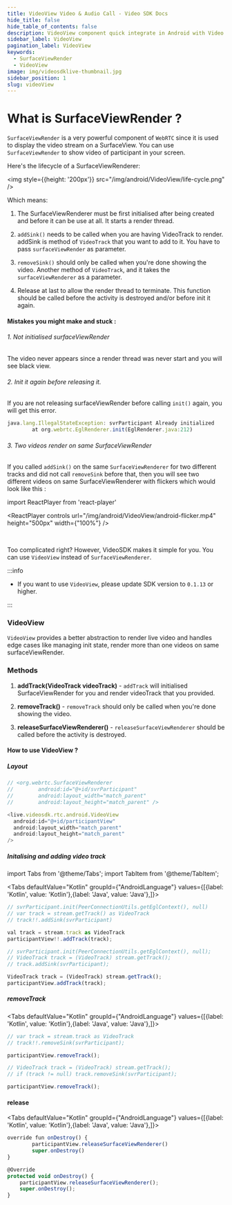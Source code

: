 ```yaml
---
title: VideoView Video & Audio Call - Video SDK Docs
hide_title: false
hide_table_of_contents: false
description: VideoView component quick integrate in Android with Video SDK to add live video & audio conferencing to your applications.
sidebar_label: VideoView
pagination_label: VideoView
keywords:
  - SurfaceViewRender
  - VideoView
image: img/videosdklive-thumbnail.jpg
sidebar_position: 1
slug: videoView
---
```


# What is SurfaceViewRender ?

`SurfaceViewRender` is a very powerful component of `WebRTC` since it is used to display the video stream on a SurfaceView. You can use `SurfaceViewRender` to show video of participant in your screen.

Here's the lifecycle of a SurfaceViewRenderer:

<div style={{textAlign: 'center'}}>

<img style={{height: '200px'}} src="/img/android/VideoView/life-cycle.png" />

</div>

Which means:

1. The SurfaceViewRenderer must be first initialised after being created and before it can be use at all. It starts a render thread.

2. `addSink()` needs to be called when you are having VideoTrack to render. addSink is method of `VideoTrack` that you want to add to it. You have to pass `surfaceViewRender` as parameter.

3. `removeSink()` should only be called when you're done showing the video. Another method of `VideoTrack`, and it takes the `surfaceViewRenderer` as a parameter.

4. Release at last to allow the render thread to terminate. This function should be called before the activity is destroyed and/or before init it again.

#### Mistakes you might make and stuck :

###### 1. Not initialised surfaceViewRender

The video never appears since a render thread was never start and you will see black view.

###### 2. Init it again before releasing it.

If you are not releasing surfaceViewRender before calling `init()` again, you will get this error.

```js
java.lang.IllegalStateException: svrParticipant Already initialized
        at org.webrtc.EglRenderer.init(EglRenderer.java:212)
```

###### 3. Two videos render on same SurfaceViewRender

If you called `addSink()` on the same `SurfaceViewRenderer` for two different tracks and did not call `removeSink` before that, then you will see two different videos on same SurfaceViewRenderer with flickers which would look like this :

import ReactPlayer from 'react-player'

<div style={{textAlign: 'center'}}>

<ReactPlayer controls url="/img/android/VideoView/android-flicker.mp4" height="500px" width={"100%"} />

</div>

<br/>

Too complicated right? However, VideoSDK makes it simple for you. You can use `VideoView` instead of `SurfaceViewRenderer`.

:::info

- If you want to use `VideoView`, please update SDK version to `0.1.13` or higher.

:::

### VideoView

`VideoView` provides a better abstraction to render live video and handles edge cases like managing init state, render more than one videos on same surfaceViewRender.

### Methods

1. **addTrack(VideoTrack videoTrack)** - `addTrack` will initialised SurfaceViewRender for you and render videoTrack that you provided.

2. **removeTrack()** - `removeTrack` should only be called when you're done showing the video.

3. **releaseSurfaceViewRenderer()** - `releaseSurfaceViewRenderer` should be called before the activity is destroyed.

#### How to use VideoView ?

##### Layout

```js
// <org.webrtc.SurfaceViewRenderer
//        android:id="@+id/svrParticipant"
//        android:layout_width="match_parent"
//        android:layout_height="match_parent" />

<live.videosdk.rtc.android.VideoView
  android:id="@+id/participantView"
  android:layout_width="match_parent"
  android:layout_height="match_parent"
/>
```

##### Initalising and adding video track

import Tabs from '@theme/Tabs';
import TabItem from '@theme/TabItem';

<Tabs
defaultValue="Kotlin"
groupId={"AndroidLanguage"}
values={[{label: 'Kotlin', value: 'Kotlin'},{label: 'Java', value: 'Java'},]}>

<TabItem value="Kotlin">

```js
// svrParticipant.init(PeerConnectionUtils.getEglContext(), null)
// var track = stream.getTrack() as VideoTrack
// track!!.addSink(svrParticipant)

val track = stream.track as VideoTrack
participantView!!.addTrack(track);
```

</TabItem>

<TabItem value="Java">

```js
// svrParticipant.init(PeerConnectionUtils.getEglContext(), null);
// VideoTrack track = (VideoTrack) stream.getTrack();
// track.addSink(svrParticipant);

VideoTrack track = (VideoTrack) stream.getTrack();
participantView.addTrack(track);
```

</TabItem>

</Tabs>

##### removeTrack

<Tabs
defaultValue="Kotlin"
groupId={"AndroidLanguage"}
values={[{label: 'Kotlin', value: 'Kotlin'},{label: 'Java', value: 'Java'},]}>

<TabItem value="Kotlin">

```js
// var track = stream.track as VideoTrack
// track!!.removeSink(svrParticipant);

participantView.removeTrack();
```

</TabItem>

<TabItem value="Java">

```js
// VideoTrack track = (VideoTrack) stream.getTrack();
// if (track != null) track.removeSink(svrParticipant);

participantView.removeTrack();
```

</TabItem>

</Tabs>

#### release

<Tabs
defaultValue="Kotlin"
groupId={"AndroidLanguage"}
values={[{label: 'Kotlin', value: 'Kotlin'},{label: 'Java', value: 'Java'},]}>

<TabItem value="Kotlin">

```js
override fun onDestroy() {
        participantView.releaseSurfaceViewRenderer()
        super.onDestroy()
}
```

</TabItem>

<TabItem value="Java">

```js
@Override
protected void onDestroy() {
    participantView.releaseSurfaceViewRenderer();
    super.onDestroy();
}
```

</TabItem>

</Tabs>
